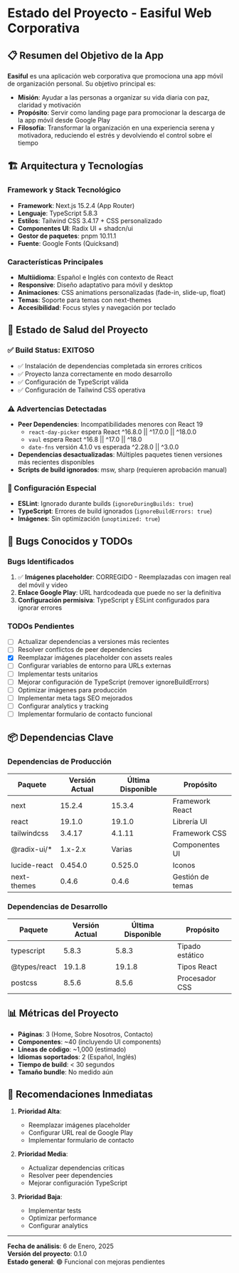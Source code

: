# Estado del Proyecto - Easiful Web Corporativa

## 📋 Resumen del Objetivo de la App

**Easiful** es una aplicación web corporativa que promociona una app móvil de organización personal. Su objetivo principal es:

- **Misión**: Ayudar a las personas a organizar su vida diaria con paz, claridad y motivación
- **Propósito**: Servir como landing page para promocionar la descarga de la app móvil desde Google Play
- **Filosofía**: Transformar la organización en una experiencia serena y motivadora, reduciendo el estrés y devolviendo el control sobre el tiempo

## 🏗️ Arquitectura y Tecnologías

### Framework y Stack Tecnológico
- **Framework**: Next.js 15.2.4 (App Router)
- **Lenguaje**: TypeScript 5.8.3
- **Estilos**: Tailwind CSS 3.4.17 + CSS personalizado
- **Componentes UI**: Radix UI + shadcn/ui
- **Gestor de paquetes**: pnpm 10.11.1
- **Fuente**: Google Fonts (Quicksand)

### Características Principales
- **Multiidioma**: Español e Inglés con contexto de React
- **Responsive**: Diseño adaptativo para móvil y desktop
- **Animaciones**: CSS animations personalizadas (fade-in, slide-up, float)
- **Temas**: Soporte para temas con next-themes
- **Accesibilidad**: Focus styles y navegación por teclado

## 💚 Estado de Salud del Proyecto

### ✅ Build Status: **EXITOSO**
- ✅ Instalación de dependencias completada sin errores críticos
- ✅ Proyecto lanza correctamente en modo desarrollo
- ✅ Configuración de TypeScript válida
- ✅ Configuración de Tailwind CSS operativa

### ⚠️ Advertencias Detectadas
- **Peer Dependencies**: Incompatibilidades menores con React 19
  - `react-day-picker` espera React ^16.8.0 || ^17.0.0 || ^18.0.0
  - `vaul` espera React ^16.8 || ^17.0 || ^18.0
  - `date-fns` versión 4.1.0 vs esperada ^2.28.0 || ^3.0.0
- **Dependencias desactualizadas**: Múltiples paquetes tienen versiones más recientes disponibles
- **Scripts de build ignorados**: msw, sharp (requieren aprobación manual)

### 🔧 Configuración Especial
- **ESLint**: Ignorado durante builds (`ignoreDuringBuilds: true`)
- **TypeScript**: Errores de build ignorados (`ignoreBuildErrors: true`)
- **Imágenes**: Sin optimización (`unoptimized: true`)

## 🐛 Bugs Conocidos y TODOs

### Bugs Identificados
1. ✅ **Imágenes placeholder**: CORREGIDO - Reemplazadas con imagen real del móvil y video
2. **Enlace Google Play**: URL hardcodeada que puede no ser la definitiva
3. **Configuración permisiva**: TypeScript y ESLint configurados para ignorar errores

### TODOs Pendientes
- [ ] Actualizar dependencias a versiones más recientes
- [ ] Resolver conflictos de peer dependencies
- [x] Reemplazar imágenes placeholder con assets reales
- [ ] Configurar variables de entorno para URLs externas
- [ ] Implementar tests unitarios
- [ ] Mejorar configuración de TypeScript (remover ignoreBuildErrors)
- [ ] Optimizar imágenes para producción
- [ ] Implementar meta tags SEO mejorados
- [ ] Configurar analytics y tracking
- [ ] Implementar formulario de contacto funcional

## 📦 Dependencias Clave

### Dependencias de Producción
| Paquete | Versión Actual | Última Disponible | Propósito |
|---------|---------------|-------------------|-----------|
| next | 15.2.4 | 15.3.4 | Framework React |
| react | 19.1.0 | 19.1.0 | Librería UI |
| tailwindcss | 3.4.17 | 4.1.11 | Framework CSS |
| @radix-ui/* | 1.x-2.x | Varias | Componentes UI |
| lucide-react | 0.454.0 | 0.525.0 | Iconos |
| next-themes | 0.4.6 | 0.4.6 | Gestión de temas |

### Dependencias de Desarrollo
| Paquete | Versión Actual | Última Disponible | Propósito |
|---------|---------------|-------------------|-----------|
| typescript | 5.8.3 | 5.8.3 | Tipado estático |
| @types/react | 19.1.8 | 19.1.8 | Tipos React |
| postcss | 8.5.6 | 8.5.6 | Procesador CSS |

## 📊 Métricas del Proyecto

- **Páginas**: 3 (Home, Sobre Nosotros, Contacto)
- **Componentes**: ~40 (incluyendo UI components)
- **Líneas de código**: ~1,000 (estimado)
- **Idiomas soportados**: 2 (Español, Inglés)
- **Tiempo de build**: < 30 segundos
- **Tamaño bundle**: No medido aún

## 🎯 Recomendaciones Inmediatas

1. **Prioridad Alta**:
   - Reemplazar imágenes placeholder
   - Configurar URL real de Google Play
   - Implementar formulario de contacto

2. **Prioridad Media**:
   - Actualizar dependencias críticas
   - Resolver peer dependencies
   - Mejorar configuración TypeScript

3. **Prioridad Baja**:
   - Implementar tests
   - Optimizar performance
   - Configurar analytics

---

**Fecha de análisis**: 6 de Enero, 2025  
**Versión del proyecto**: 0.1.0  
**Estado general**: 🟢 Funcional con mejoras pendientes 